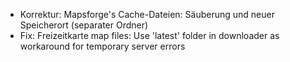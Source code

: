 - Korrektur: Mapsforge's Cache-Dateien: Säuberung und neuer Speicherort (separater Ordner)
- Fix: Freizeitkarte map files: Use 'latest' folder in downloader as workaround for temporary server errors

